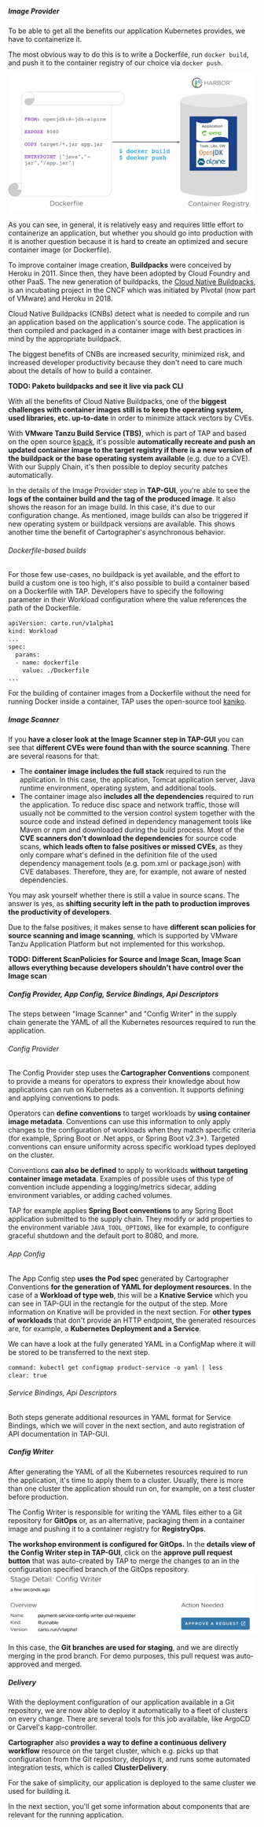 ##### Image Provider

To be able to get all the benefits our application Kubernetes provides, we have to containerize it.

The most obvious way to do this is to write a Dockerfile, run `docker build`, and push it to the container registry of our choice via `docker push`.

![](../images/dockerfile.png)

As you can see, in general, it is relatively easy and requires little effort to containerize an application, but whether you should go into production with it is another question because it is hard to create an optimized and secure container image (or Dockerfile).

To improve container image creation, **Buildpacks** were conceived by Heroku in 2011. Since then, they have been adopted by Cloud Foundry and other PaaS.
The new generation of buildpacks, the [Cloud Native Buildpacks](https://buildpacks.io), is an incubating project in the CNCF which was initiated by Pivotal (now part of VMware) and Heroku in 2018.

Cloud Native Buildpacks (CNBs) detect what is needed to compile and run an application based on the application's source code. 
The application is then compiled and packaged in a container image with best practices in mind by the appropriate buildpack.

The biggest benefits of CNBs are increased security, minimized risk, and increased developer productivity because they don't need to care much about the details of how to build a container.

**TODO: Paketo buildpacks and see it live via pack CLI**

With all the benefits of Cloud Native Buildpacks, one of the **biggest challenges with container images still is to keep the operating system, used libraries, etc. up-to-date** in order to minimize attack vectors by CVEs.

With **VMware Tanzu Build Service (TBS)**, which is part of TAP and based on the open source [kpack](https://github.com/pivotal/kpack), it's possible **automatically recreate and push an updated container image to the target registry if there is a new version of the buildpack or the base operating system available** (e.g. due to a CVE).
With our Supply Chain, it's then possible to deploy security patches automatically.

In the details of the Image Provider step in **TAP-GUI**, you're able to see the **logs of the container build and the tag of the produced image**.
It also shows the reason for an image build. In this case, it's due to our configuration change. As mentioned, image builds can also be triggered if new operating system or buildpack versions are available.
This shows another time the benefit of Cartographer's asynchronous behavior.

###### Dockerfile-based builds

For those few use-cases, no buildpack is yet available, and the effort to build a custom one is too high, it's also possible to build a container based on a Dockerfile with TAP. Developers have to specify the following parameter in their Workload configuration where the value references the path of the Dockerfile.
```
apiVersion: carto.run/v1alpha1
kind: Workload
...
spec:
  params:
  - name: dockerfile
    value: ./Dockerfile
...
```
For the building of container images from a Dockerfile without the need for running Docker inside a container, TAP uses the open-source tool [kaniko](https://github.com/GoogleContainerTools/kaniko).

##### Image Scanner

If you **have a closer look at the Image Scanner step in TAP-GUI** you can see that **different CVEs were found than with the source scanning**. 
There are several reasons for that:
- The **container image includes the full stack** required to run the application. In this case, the application, Tomcat application server, Java runtime environment, operating system, and additional tools. 
- The container image also **includes all the dependencies** required to run the application. To reduce disc space and network traffic, those will usually not be committed to the version control system together with the source code and instead defined in dependency management tools like Maven or npm and downloaded during the build process. Most of the **CVE scanners don't download the dependencies** for source code scans, **which leads often to false positives or missed CVEs**, as they only compare what's defined in the definition file of the used dependency management tools (e.g. pom.xml or package.json) with CVE databases. Therefore, they are, for example, not aware of nested dependencies.

You may ask yourself whether there is still a value in source scans. The answer is yes, as **shifting security left in the path to production improves the productivity of developers**.

Due to the false positives, it makes sense to have **different scan policies for source scanning and image scanning**, which is supported by VMware Tanzu Application Platform but not implemented for this workshop.

**TODO: Different ScanPolicies for Source and Image Scan, Image Scan allows everything because developers shouldn't have control over the Image scan**

##### Config Provider, App Config, Service Bindings, Api Descriptors 

The steps between "Image Scanner" and "Config Writer" in the supply chain generate the YAML of all the Kubernetes resources required to run the application.

###### Config Provider

The Config Provider step uses the **Cartographer Conventions** component to provide a means for operators to express their knowledge about how applications can run on Kubernetes as a convention. It supports defining and applying conventions to pods. 

Operators can **define conventions** to target workloads by **using container image metadata**.
Conventions can use this information to only apply changes to the configuration of workloads when they match specific criteria (for example, Spring Boot or .Net apps, or Spring Boot v2.3+). Targeted conventions can ensure uniformity across specific workload types deployed on the cluster.

Conventions **can also be defined** to apply to workloads **without targeting container image metadata**. Examples of possible uses of this type of convention include appending a logging/metrics sidecar, adding environment variables, or adding cached volumes. 

TAP for example applies **Spring Boot conventions** to any Spring Boot application submitted to the supply chain. They modify or add properties to the environment variable `JAVA_TOOL_OPTIONS`, like for example, to configure graceful shutdown and the default port to 8080, and more. 

###### App Config

The App Config step **uses the Pod spec** generated by Cartographer Conventions **for the generation of  YAML for deployment resources**. In the case of a **Workload of type web**, this will be a **Knative Service** which you can see in TAP-GUI in the rectangle for the output of the step. More information on Knative will be provided in the next section.
For **other types of workloads** that don't provide an HTTP endpoint, the generated resources are, for example, a **Kubernetes Deployment and a Service**.

We can have a look at the fully generated YAML in a ConfigMap where it will be stored to be transferred to the next step.
```terminal:execute
command: kubectl get configmap product-service -o yaml | less
clear: true
```

###### Service Bindings, Api Descriptors 
Both steps generate additional resources in YAML format for Service Bindings, which we will cover in the next section, and auto registration of API documentation in TAP-GUI.

##### Config Writer 
After generating the YAML of all the Kubernetes resources required to run the application, it's time to apply them to a cluster. Usually, there is more than one cluster the application should run on, for example, on a test cluster before production.

The Config Writer is responsible for writing the YAML files either to a Git repository for **GitOps** or, as an alternative, packaging them in a container image and pushing it to a container registry for **RegistryOps**.

**The workshop environment is configured for GitOps.**
In the **details view of the Config Writer step in TAP-GUI**, click on the **approve pull request button** that was auto-created by TAP to merge the changes to an in the configuration specified branch of the GitOps repository. 
![Detail view of the Config Writer step](../images/pull-request-button.png)

In this case, the **Git branches are used for staging**, and we are directly merging in the prod branch.
For demo purposes, this pull request was auto-approved and merged.

##### Delivery
With the deployment configuration of our application available in a Git repository, we are now able to deploy it automatically to a fleet of clusters on every change. There are several tools for this job available, like ArgoCD or Carvel's kapp-controller.

**Cartographer** also **provides a way to define a continuous delivery workflow** resource on the target cluster, which e.g. picks up that configuration from the Git repository, deploys it, and runs some automated integration tests, which is called **ClusterDelivery**.

For the sake of simplicity, our application is deployed to the same cluster we used for building it. 

In the next section, you'll get some information about components that are relevant for the running application.